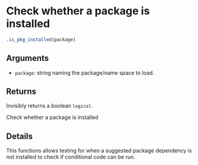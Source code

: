 # Check whether a package is installed

```r
.is_pkg_installed(package)
```

## Arguments

- `package`: string naming the package/name space to load.

## Returns

Invisibly returns a boolean `logical`.

Check whether a package is installed

## Details

This functions allows testing for when a suggested package dependency is not installed to check if conditional code can be run.
